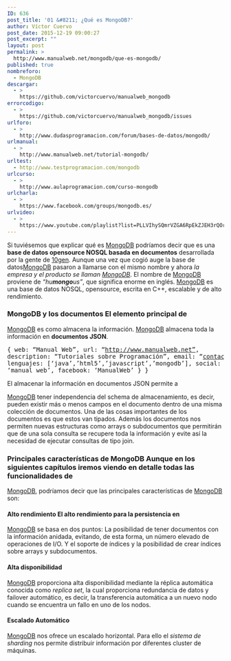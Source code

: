 ```yaml
---
ID: 636
post_title: '01 &#8211; ¿Qué es MongoDB?'
author: Víctor Cuervo
post_date: 2015-12-19 09:00:27
post_excerpt: ""
layout: post
permalink: >
  http://www.manualweb.net/mongodb/que-es-mongodb/
published: true
nombreforo:
  - MongoDB
descargar:
  - >
    https://github.com/victorcuervo/manualweb_mongodb
errorcodigo:
  - >
    https://github.com/victorcuervo/manualweb_mongodb/issues
urlforo:
  - >
    http://www.dudasprogramacion.com/forum/bases-de-datos/mongodb/
urlmanual:
  - >
    http://www.manualweb.net/tutorial-mongodb/
urltest:
  - http://www.testprogramacion.com/mongodb
urlcurso:
  - >
    http://www.aulaprogramacion.com/curso-mongodb
urlcharla:
  - >
    https://www.facebook.com/groups/mongodb.es/
urlvideo:
  - >
    https://www.youtube.com/playlist?list=PLLVIhySQmrVZGA6RpEkZJEH3rQOrHbi_c
---
```

Si tuviésemos que explicar qué es [MongoDB][1] podríamos decir que es una **base de datos opensource NOSQL basada en documentos** desarrollada por la gente de [10gen][2]. Aunque una vez que cogió auge la base de datos[MongoDB][1] pasaron a llamarse con el mismo nombre y ahora *la empresa y el producto se llaman [MongoDB][1]*. El nombre de [MongoDB][1] proviene de *“hu**mongo**us”*, que significa enorme en inglés. [MongoDB][1] es una base de datos NOSQL, opensource, escrita en C++, escalable y de alto rendimiento. 
### MongoDB y los documentos El elemento principal de 

[MongoDB][1] es como almacena la información. [MongoDB][1] almacena toda la información en **documentos JSON**. <pre lang="javascript">{
  web: “Manual Web”,
  url: “http://www.manualweb.net”,
  description: “Tutoriales sobre Programación”,
  email: “contactar@manualweb.net”,
  lenguajes: [‘java’,’html5’,’javascript’,’mongodb’],
  social:
    {
      twitter: ‘manual_web’,
      facebook: ‘ManualWeb’
    }
}</pre> El almacenar la información en documentos JSON permite a 

[MongoDB][1] tener independencia del schema de almacenamiento, es decir, pueden existir más o menos campos en el documento dentro de una misma colección de documentos. Una de las cosas importantes de los documentos es que estos van tipados. Además los documentos nos permiten nuevas estructuras como arrays o subdocumentos que permitirán que de una sola consulta se recupere toda la información y evite así la necesidad de ejecutar consultas de tipo join. 
### Principales características de MongoDB Aunque en los siguientes capítulos iremos viendo en detalle todas las funcionalidades de 

[MongoDB][1], podríamos decir que las principales características de [MongoDB][1] son: 
#### Alto rendimiento El alto rendimiento para la persistencia en 

[MongoDB][1] se basa en dos puntos: La posibilidad de tener documentos con la información anidada, evitando, de esta forma, un número elevado de operaciones de I/O. Y el soporte de índices y la posibilidad de crear índices sobre arrays y subdocumentos. 
#### Alta disponibilidad

[MongoDB][1] proporciona alta disponibilidad mediante la réplica automática conocida como *replica set*, la cual proporciona redundancia de datos y failover automático, es decir, la transferencia automática a un nuevo nodo cuando se encuentra un fallo en uno de los nodos. 
#### Escalado Automático

[MongoDB][1] nos ofrece un escalado horizontal. Para ello el *sistema de sharding* nos permite distribuir información por diferentes cluster de máquinas.

 [1]: http://www.mongodb.org/
 [2]: http://www.mongodb.org